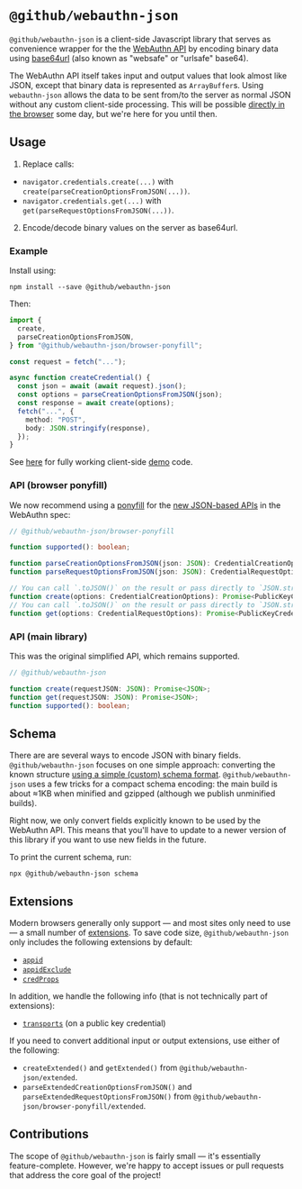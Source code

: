 # `@github/webauthn-json`

`@github/webauthn-json` is a client-side Javascript library that serves as convenience wrapper for the the [WebAuthn API](https://www.w3.org/TR/webauthn/) by encoding binary data using [base64url](https://w3c.github.io/webauthn/#sctn-dependencies) (also known as "websafe" or "urlsafe" base64).

The WebAuthn API itself takes input and output values that look almost like JSON, except that binary data is represented as `ArrayBuffer`s. Using `webauthn-json` allows the data to be sent from/to the server as normal JSON without any custom client-side processing. This will be possible [directly in the browser](https://github.com/w3c/webauthn/issues/1683) some day, but we're here for you until then.

## Usage

1. Replace calls:
  - `navigator.credentials.create(...)` with `create(parseCreationOptionsFromJSON(...))`.
  - `navigator.credentials.get(...)` with `get(parseRequestOptionsFromJSON(...))`.
2. Encode/decode binary values on the server as base64url.

### Example

Install using:

```shell
npm install --save @github/webauthn-json
```

Then:

```typescript
import {
  create,
  parseCreationOptionsFromJSON,
} from "@github/webauthn-json/browser-ponyfill";

const request = fetch("...");

async function createCredential() {
  const json = await (await request).json();
  const options = parseCreationOptionsFromJSON(json);
  const response = await create(options);
  fetch("...", {
    method: "POST",
    body: JSON.stringify(response),
  });
}
```

See [here](https://github.com/github/webauthn-json/blob/main/src/dev/demo/index.ts) for fully working client-side [demo](https://github.github.com/webauthn-json/demo/) code.

### API (browser ponyfill)

We now recommend using a [ponyfill](https://ponyfill.com/) for the [new JSON-based APIs](https://github.com/w3c/webauthn/issues/1683) in the WebAuthn spec:

```typescript
// @github/webauthn-json/browser-ponyfill

function supported(): boolean;

function parseCreationOptionsFromJSON(json: JSON): CredentialCreationOptions;
function parseRequestOptionsFromJSON(json: JSON): CredentialRequestOptions;

// You can call `.toJSON()` on the result or pass directly to `JSON.stringify()`.
function create(options: CredentialCreationOptions): Promise<PublicKeyCredential>;
// You can call `.toJSON()` on the result or pass directly to `JSON.stringify()`.
function get(options: CredentialRequestOptions): Promise<PublicKeyCredential>;
```

### API (main library)

This was the original simplified API, which remains supported.

```typescript
// @github/webauthn-json

function create(requestJSON: JSON): Promise<JSON>;
function get(requestJSON: JSON): Promise<JSON>;
function supported(): boolean;
```

## Schema

There are are several ways to encode JSON with binary fields. `@github/webauthn-json` focuses on one simple approach: converting the known structure [using a simple (custom) schema format](https://github.com/github/webauthn-json/blob/main/src/webauthn-json/schema-format.ts). `@github/webauthn-json` uses a few tricks for a compact schema encoding: the main build is about ≈1KB when minified and gzipped (although we publish unminified builds).

Right now, we only convert fields explicitly known to be used by the WebAuthn API. This means that you'll have to update to a newer version of this library if you want to use new fields in the future.

To print the current schema, run:

```shell
npx @github/webauthn-json schema
```

## Extensions

Modern browsers generally only support — and most sites only need to use — a small number of [extensions](https://w3c.github.io/webauthn/#sctn-defined-extensions). To save code size, `@github/webauthn-json` only includes the following extensions by default:

- [`appid`](https://w3c.github.io/webauthn/#sctn-appid-extension)
- [`appidExclude`](https://w3c.github.io/webauthn/#sctn-appid-exclude-extension)
- [`credProps`](https://w3c.github.io/webauthn/#sctn-authenticator-credential-properties-extension)

In addition, we handle the following info (that is not technically part of extensions):

- [`transports`](https://w3c.github.io/webauthn/#dom-authenticatorattestationresponse-transports-slot) (on a public key credential)

If you need to convert additional input or output extensions, use either of the following:

- `createExtended()` and `getExtended()` from `@github/webauthn-json/extended`.
- `parseExtendedCreationOptionsFromJSON()` and `parseExtendedRequestOptionsFromJSON()` from `@github/webauthn-json/browser-ponyfill/extended`.

## Contributions

The scope of `@github/webauthn-json` is fairly small — it's essentially feature-complete. However, we're happy to accept issues or pull requests that address the core goal of the project!
